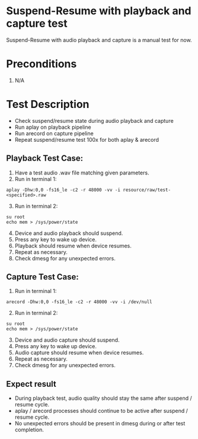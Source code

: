 # Suspend-Resume with playback and capture test
Suspend-Resume with audio playback and capture is a manual test for now.

# Preconditions
1. N/A

# Test Description
* Check suspend/resume state during audio playback and capture
* Run aplay on playback pipeline
* Run arecord on capture pipeline
* Repeat suspend/resume test 100x for both aplay & arecord

## Playback Test Case:
1. Have a test audio .wav file matching given parameters.
2. Run in terminal 1:
```
aplay -Dhw:0,0 -fs16_le -c2 -r 48000 -vv -i resource/raw/test-<specified>.raw
```
3. Run in terminal 2:
```
su root
echo mem > /sys/power/state
```
4. Device and audio playback should suspend.
5. Press any key to wake up device.
6. Playback should resume when device resumes.
7. Repeat as necessary.
8. Check dmesg for any unexpected errors.

## Capture Test Case:
1. Run in terminal 1:
```
arecord -Dhw:0,0 -fs16_le -c2 -r 48000 -vv -i /dev/null
```
2. Run in terminal 2:
```
su root
echo mem > /sys/power/state
```
3. Device and audio capture should suspend.
4. Press any key to wake up device.
5. Audio capture should resume when device resumes.
6. Repeat as necessary.
7. Check dmesg for any unexpected errors.

## Expect result
* During playback test, audio quality should stay the same after suspend /
resume cycle.
* aplay /  arecord processes should continue to be active after suspend / resume
cycle.
* No unexpected errors should be present in dmesg during or after test
completion.
